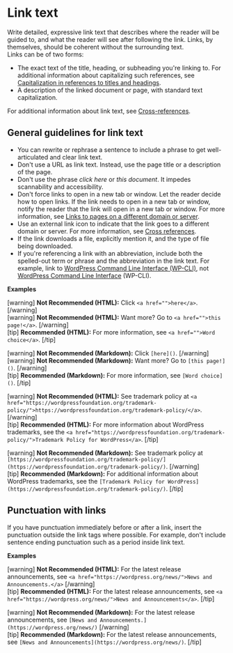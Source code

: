 # Link text

Write detailed, expressive link text that describes where the reader will be guided to, and what the reader will see after following the link. Links, by themselves, should be coherent without the surrounding text.  
Links can be of two forms:
- The exact text of the title, heading, or subheading you're linking to. For additional information about capitalizing such references, see [Capitalization in references to titles and headings]().
- A description of the linked document or page, with standard text capitalization.

For additional information about link text, see [Cross-references]().

## General guidelines for link text

- You can rewrite or rephrase a sentence to include a phrase to get well-articulated and clear link text.
- Don't use a URL as link text. Instead, use the page title or a description of the page.
- Don't use the phrase *click here* or *this document*. It impedes scannability and accessibility.
- Don't force links to open in a new tab or window. Let the reader decide how to open links. If the link needs to open in a new tab or window, notify the reader that the link will open in a new tab or window. For more information, see [Links to pages on a different domain or server]().
- Use an external link icon to indicate that the link goes to a different domain or server. For more information, see [Cross references]().
- If the link downloads a file, explicitly mention it, and the type of file being downloaded.
- If you're referencing a link with an abbreviation, include both the spelled-out term or phrase and the abbreviation in the link text. For example, link to [WordPress Command Line Interface (WP-CLI)](https://make.wordpress.org/cli/), not [WordPress Command Line Interface](https://make.wordpress.org/cli/) (WP-CLI).

**Examples**  

[warning] **Not Recommended (HTML):** Click `<a href="">here</a>`. [/warning]  
[warning] **Not Recommended (HTML):** Want more? Go to `<a href="">this page!</a>`. [/warning]  
[tip] **Recommended (HTML):** For more information, see `<a href="">Word choice</a>`. [/tip]  

[warning] **Not Recommended (Markdown):** Click `[here]()`. [/warning]  
[warning] **Not Recommended (Markdown):** Want more? Go to `[this page!]()`. [/warning]  
[tip] **Recommended (Markdown):** For more information, see `[Word choice]()`. [/tip]  

[warning] **Not Recommended (HTML):** See trademark policy at `<a href="https://wordpressfoundation.org/trademark-policy/">https://wordpressfoundation.org/trademark-policy/</a>`. [/warning]  
[tip] **Recommended (HTML):** For more information about WordPress trademarks, see the `<a href="https://wordpressfoundation.org/trademark-policy/">Trademark Policy for WordPress</a>`. [/tip]  

[warning] **Not Recommended (Markdown):** See trademark policy at `[https://wordpressfoundation.org/trademark-policy/](https://wordpressfoundation.org/trademark-policy/)`. [/warning]  
[tip] **Recommended (Markdown):** For additional information about WordPress trademarks, see the `[Trademark Policy for WordPress](https://wordpressfoundation.org/trademark-policy/)`. [/tip]  

## Punctuation with links

If you have punctuation immediately before or after a link, insert the punctuation outside the link tags where possible. For example, don't include sentence ending punctuation such as a period inside link text.

**Examples**  

[warning] **Not Recommended (HTML):** For the latest release announcements, see `<a href="https://wordpress.org/news/">News and Announcements.</a>` [/warning]  
[tip] **Recommended (HTML):** For the latest release announcements, see `<a href="https://wordpress.org/news/">News and Announcements</a>`. [/tip]  

[warning] **Not Recommended (Markdown):** For the latest release announcements, see `[News and Announcements.](https://wordpress.org/news/)` [/warning]  
[tip] **Recommended (Markdown):** For the latest release announcements, see `[News and Announcements](https://wordpress.org/news/)`. [/tip]  
